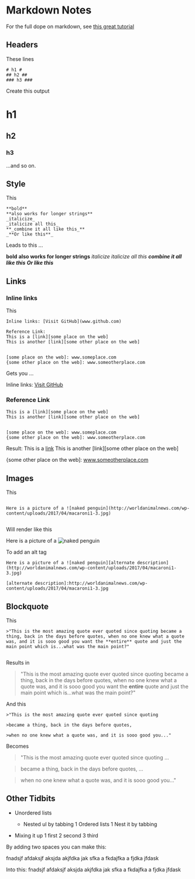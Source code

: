 # Markdown Notes #

For the full dope on markdown, see [this great tutorial](https://www.markdowntutorial.com)

## Headers ##
These lines
```
# h1 #  
## h2 ##
### h3 ###
```
Create this output

# h1 #  
## h2 ##  
### h3 ###  

...and so on.

## Style ##
This
```
**bold**
**also works for longer strings**
_italicize_
_italicize all this_
**_combine it all like this_**
_**Or like this**_
```
Leads to this ...

**bold**
**also works for longer strings**
_italicize_
_italicize all this_
**_combine it all like this_**
_**Or like this**_


## Links ##
### Inline links ###
This
```
Inline links: [Visit GitHub](www.github.com)

Reference Link:
This is a [link][some place on the web]
This is another [link][some other place on the web]


[some place on the web]: www.someplace.com
{some other place on the web]: www.someotherplace.com
```
Gets you ...

Inline links: [Visit GitHub](www.github.com)

### Reference Link ###
```
This is a [link][some place on the web]
This is another [link][some other place on the web]


[some place on the web]: www.someplace.com
{some other place on the web]: www.someotherplace.com
```
Result:
This is a [link][some place on the web]
This is another [link][some other place on the web]


[some place on the web]: www.someplace.com
{some other place on the web]: www.someotherplace.com

## Images ##
This
```

Here is a picture of a ![naked penguin](http://worldanimalnews.com/wp-content/uploads/2017/04/macaroni1-3.jpg)


```
Will render like this

Here is a picture of a ![naked penguin](http://worldanimalnews.com/wp-content/uploads/2017/04/macaroni1-3.jpg)

To add an alt tag
```
Here is a picture of a ![naked penguin][alternate description](http://worldanimalnews.com/wp-content/uploads/2017/04/macaroni1-3.jpg)

[alternate description]:http://worldanimalnews.com/wp-content/uploads/2017/04/macaroni1-3.jpg
```

## Blockquote ##
This
```
>"This is the most amazing quote ever quoted since quoting became a thing, back in the days before quotes, when no one knew what a quote was, and it is sooo good you want the **entire** quote and just the main point which is...what was the main point?"


```
Results in
>"This is the most amazing quote ever quoted since quoting became a thing, back in the days before quotes, when no one knew what a quote was, and it is sooo good you want the **entire** quote and just the main point which is...what was the main point?"


And this
```
>"This is the most amazing quote ever quoted since quoting

>became a thing, back in the days before quotes,

>when no one knew what a quote was, and it is sooo good you..."

```
Becomes
>"This is the most amazing quote ever quoted since quoting ...

>became a thing, back in the days before quotes, ...

>when no one knew what a quote was, and it is sooo good you..."


## Other Tidbits ##
* Unordered lists
  * Nested ul by tabbing
1 Ordered lists
  1 Nest it by tabbing

* Mixing it up
  1 first
  2 second
  3 third

By adding two spaces you can make this:

fnadsjf afdaksjf aksjda akjfdka jak sfka a fkdajfka a fjdka jfdask

Into this:
fnadsjf afdaksjf aksjda   akjfdka jak sfka a   fkdajfka a fjdka jfdask
